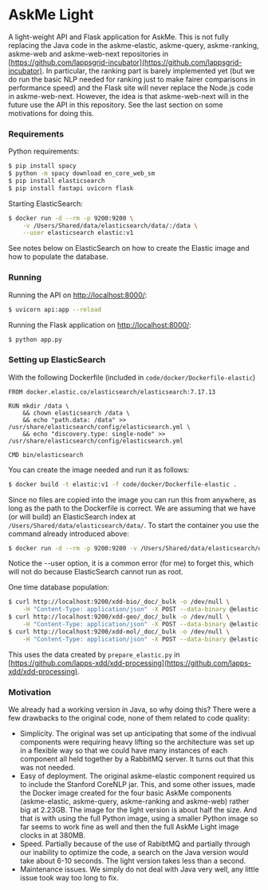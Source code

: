 # AskMe Light

A light-weight API and Flask application for AskMe. This is not fully replacing the Java code in the askme-elastic, askme-query, askme-ranking, askme-web and  askme-web-next repositories in [https://github.com/lappsgrid-incubator](https://github.com/lappsgrid-incubator). In particular, the ranking part is barely implemented yet (but we do run the basic NLP needed for ranking just to make fairer comparisons in performance speed) and the Flask site will never replace the Node.js code in askme-web-next. However, the idea is that askme-web-next will in the future use the API in this repository. See the last section on some motivations for doing this.


### Requirements

Python requirements:

```bash
$ pip install spacy
$ python -m spacy download en_core_web_sm
$ pip install elasticsearch
$ pip install fastapi uvicorn flask
```

Starting ElasticSearch:

```bash
$ docker run -d --rm -p 9200:9200 \
	-v /Users/Shared/data/elasticsearch/data/:/data \
	--user elasticsearch elastic:v1
```
See notes below on ElasticSearch on how to create the Elastic image and how to populate the database.


### Running

Running the API on [http://localhost:8000/](http://localhost:8000/):

```bash
$ uvicorn api:app --reload
```

Running the Flask application on [http://localhost:8000/](http://localhost:8000/):

```bash
$ python app.py
```


### Setting up ElasticSearch

With the following Dockerfile (included in `code/docker/Dockerfile-elastic`)

```docker
FROM docker.elastic.co/elasticsearch/elasticsearch:7.17.13

RUN mkdir /data \
	&& chown elasticsearch /data \
	&& echo "path.data: /data" >> /usr/share/elasticsearch/config/elasticsearch.yml \
	&& echo "discovery.type: single-node" >> /usr/share/elasticsearch/config/elasticsearch.yml

CMD bin/elasticsearch
```

You can create the image needed and run it as follows:

```bash
$ docker build -t elastic:v1 -f code/docker/Dockerfile-elastic .
```

Since no files are copied into the image you can run this from anywhere, as long as the path to the Dockerfile is correct. We are assuming that we have (or will build) an ElasticSearch index at `/Users/Shared/data/elasticsearch/data/`. To start the container you use the command already introduced above:

```bash
$ docker run -d --rm -p 9200:9200 -v /Users/Shared/data/elasticsearch/data/:/data --user elasticsearch elastic
```

Notice the --user option, it is a common error (for me) to forget this, which will not do because ElasticSearch cannot run as root.

One time database population:

```bash
$ curl http://localhost:9200/xdd-bio/_doc/_bulk -o /dev/null \
    -H "Content-Type: application/json" -X POST --data-binary @elastic-biomedical.json
$ curl http://localhost:9200/xdd-geo/_doc/_bulk -o /dev/null \
    -H "Content-Type: application/json" -X POST --data-binary @elastic-geoarchive.json
$ curl http://localhost:9200/xdd-mol/_doc/_bulk -o /dev/null \
    -H "Content-Type: application/json" -X POST --data-binary @elastic-molecular_physics.json
```

This uses the data created by `prepare_elastic.py` in [https://github.com/lapps-xdd/xdd-processing](https://github.com/lapps-xdd/xdd-processing).


### Motivation

We already had a working version in Java, so why doing this? There were a few drawbacks to the original code, none of them related to code quality:

- Simplicity. The original was set up anticipating that some of the indivual components were requiring heavy lifting so the architecture was set up in a flexible way so that we could have many instances of each component all held together by a RabbitMQ server. It turns out that this was not needed.
- Easy of deployment. The original askme-elastic component required us to include the Stanford CoreNLP jar. This, and some other issues, made the Docker image created for the four basic AskMe components (askme-elastic, askme-query, askme-ranking and askme-web) rather big at 2.23GB. The image for the light version is about half the size. And that is with using the full Python image, using a smaller Python image so far seems to work fine as well and then the full AskMe Light image clocks in at 380MB.
- Speed. Partially because of the use of RabibtMQ and partially through our inability to optimize the code, a search on the Java version would take about 6-10 seconds. The light version takes less than a second.
- Maintenance issues. We simply do not deal with Java very well, any little issue took way too long to fix.
